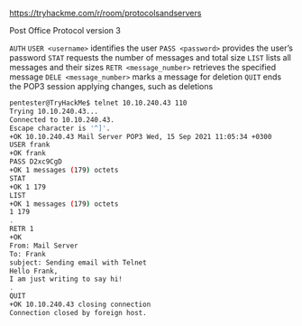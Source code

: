 
https://tryhackme.com/r/room/protocolsandservers

Post Office Protocol version 3

`AUTH` 
`USER <username>` identifies the user
`PASS <password>` provides the user’s password
`STAT` requests the number of messages and total size
`LIST` lists all messages and their sizes
`RETR <message_number>` retrieves the specified message
`DELE <message_number>` marks a message for deletion
`QUIT` ends the POP3 session applying changes, such as deletions

```sh
pentester@TryHackMe$ telnet 10.10.240.43 110
Trying 10.10.240.43...
Connected to 10.10.240.43.
Escape character is '^]'.
+OK 10.10.240.43 Mail Server POP3 Wed, 15 Sep 2021 11:05:34 +0300 
USER frank
+OK frank
PASS D2xc9CgD
+OK 1 messages (179) octets
STAT
+OK 1 179
LIST
+OK 1 messages (179) octets
1 179
.
RETR 1
+OK
From: Mail Server 
To: Frank 
subject: Sending email with Telnet
Hello Frank,
I am just writing to say hi!
.
QUIT
+OK 10.10.240.43 closing connection
Connection closed by foreign host.
```